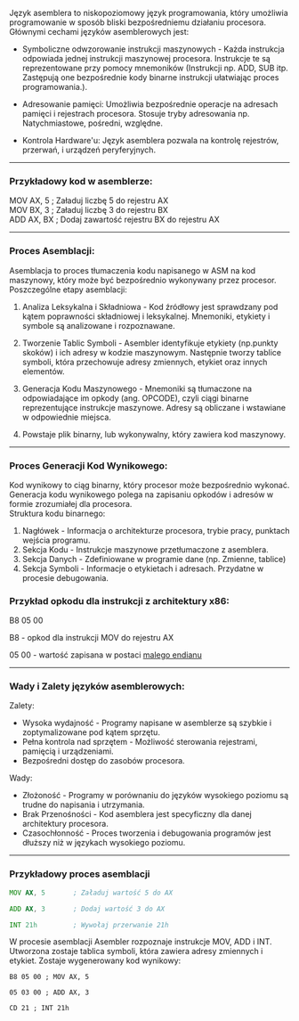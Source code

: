 Język asemblera to niskopoziomowy język programowania, który umożliwia programowanie w sposób bliski bezpośredniemu działaniu procesora. Głównymi cechami języków asemblerowych jest:

- Symboliczne odwzorowanie instrukcji maszynowych - Każda instrukcja odpowiada jednej instrukcji maszynowej procesora. Instrukcje te są reprezentowane przy pomocy mnemoników (Instrukcji np. ADD, SUB itp. Zastępują one bezpośrednie kody binarne instrukcji ułatwiając proces programowania.).
    
- Adresowanie pamięci: Umożliwia bezpośrednie operacje na adresach pamięci i rejestrach procesora. Stosuje tryby adresowania np. Natychmiastowe, pośredni, względne.
    
- Kontrola Hardware'u: Język asemblera pozwala na kontrolę rejestrów, przerwań, i urządzeń peryferyjnych.

---
### Przykładowy kod w asemblerze:

MOV AX, 5 ; Załaduj liczbę 5 do rejestru AX  
MOV BX, 3 ; Załaduj liczbę 3 do rejestru BX  
ADD AX, BX ; Dodaj zawartość rejestru BX do rejestru AX

---
### Proces Asemblacji:  
  
Asemblacja to proces tłumaczenia kodu napisanego w ASM na kod maszynowy, który może być bezpośrednio wykonywany przez procesor. Poszczególne etapy asemblacji:

1. Analiza Leksykalna i Składniowa - Kod źródłowy jest sprawdzany pod kątem poprawności składniowej i leksykalnej. Mnemoniki, etykiety i symbole są analizowane i rozpoznawane.
    
2. Tworzenie Tablic Symboli - Asembler identyfikuje etykiety (np.punkty skoków) i ich adresy w kodzie maszynowym. Następnie tworzy tablice symboli, która przechowuje adresy zmiennych, etykiet oraz innych elementów.
    
3. Generacja Kodu Maszynowego - Mnemoniki są tłumaczone na odpowiadające im opkody (ang. OPCODE), czyli ciągi binarne reprezentujące instrukcje maszynowe. Adresy są obliczane i wstawiane w odpowiednie miejsca.
    
4. Powstaje plik binarny, lub wykonywalny, który zawiera kod maszynowy.

---

### Proces Generacji Kod Wynikowego:

Kod wynikowy to ciąg binarny, który procesor może bezpośrednio wykonać. Generacja kodu wynikowego polega na zapisaniu opkodów i adresów w formie zrozumiałej dla procesora.  
Struktura kodu binarnego:

1. Nagłówek - Informacja o architekturze procesora, trybie pracy, punktach wejścia programu.
2. Sekcja Kodu - Instrukcje maszynowe przetłumaczone z asemblera.
3. Sekcja Danych - Zdefiniowane w programie dane (np. Zmienne, tablice)
4. Sekcja Symboli - Informacje o etykietach i adresach. Przydatne w procesie debugowania.
    
### Przykład opkodu dla instrukcji z architektury x86:  
  
B8 05 00

B8 - opkod dla instrukcji MOV do rejestru AX

05 00 - wartość zapisana w postaci [malego endianu](https://pl.wikipedia.org/wiki/Kolejno%C5%9B%C4%87_bajt%C3%B3w)

---

### Wady i Zalety języków asemblerowych:

Zalety:
- Wysoka wydajność - Programy napisane w asemblerze są szybkie i zoptymalizowane pod kątem sprzętu.
- Pełna kontrola nad sprzętem - Możliwość sterowania rejestrami, pamięcią i urządzeniami.
- Bezpośredni dostęp do zasobów procesora.

Wady:
- Złożoność - Programy w porównaniu do języków wysokiego poziomu są trudne do napisania i utrzymania.
- Brak Przenośności - Kod asemblera jest specyficzny dla danej architektury procesora.
- Czasochłonność - Proces tworzenia i debugowania programów jest dłuższy niż w językach wysokiego poziomu.

---  
### Przykładowy proces asemblacji

```asm
MOV AX, 5       ; Załaduj wartość 5 do AX

ADD AX, 3       ; Dodaj wartość 3 do AX

INT 21h         ; Wywołaj przerwanie 21h
```

W procesie asemblacji Asembler rozpoznaje instrukcje MOV, ADD i INT. Utworzona zostaje tablica symboli, która zawiera adresy zmiennych i etykiet. Zostaje wygenerowany kod wynikowy:

```
B8 05 00 ; MOV AX, 5

05 03 00 ; ADD AX, 3

CD 21 ; INT 21h
```